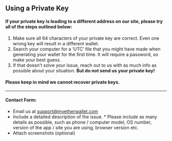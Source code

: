 ## Using a Private Key

#### If your private key is leading to a different address on our site, please try all of the steps outlined below:

1. Make sure all 64 characters of your private key are correct. Even one wrong key will result in a different wallet.
   <br>
2. Search your computer for a ‘UTC’ file that you might have made when generating your wallet for the first time. It will require a password, so make your best guess.
   <br>
3. If that doesn’t solve your issue, reach out to us with as much info as possible about your situation. **But do not send us your private key!**

#### Please keep in mind we cannot recover private keys.

* * *

#### Contact Form:

- Email us at support@myetherwallet.com
  <br>
- Include a detailed description of the issue.
      \* Please include as many details as possible, such as phone / computer model, OS number, version of the app / site you are using, browser version etc.
  <br>
- Attach screenshots (optional)
